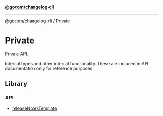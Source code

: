 [**@gocom/changelog-cli**](../README.md)

***

[@gocom/changelog-cli](../README.md) / Private

# Private

Private API.

Internal types and other internal functionality. These are included in API documentation only for reference
purposes.

## Library

### API

- [releaseNotesTemplate](../API/Private.releaseNotesTemplate.md)
